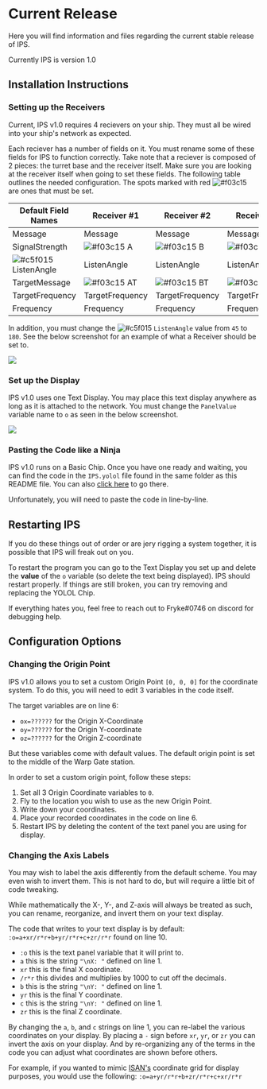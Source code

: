 # Current Release

Here you will find information and files regarding the current stable release of IPS.

Currently IPS is version 1.0

## Installation Instructions

### Setting up the Receivers
Current, IPS v1.0 requires 4 recievers on your ship. They must all be wired into your ship's network as expected.

Each reciever has a number of fields on it. You must rename some of these fields for IPS to function correctly. Take note that a reciever is composed of 2 pieces: the turret base and the receiver itself. Make sure you are looking at the receiver itself when going to set these fields. The following table outlines the needed configuration. The spots marked with red ![#f03c15](https://via.placeholder.com/15/f03c15/000000?text=+) are ones that must be set.

Default Field Names | Receiver #1 | Receiver #2 | Receiver #3 | Receiver #4
--------------------|-------------|-------------|-------------|-------------
Message | Message | Message | Message | Message | 
SignalStrength | ![#f03c15](https://via.placeholder.com/15/f03c15/000000?text=+) A | ![#f03c15](https://via.placeholder.com/15/f03c15/000000?text=+) B | ![#f03c15](https://via.placeholder.com/15/f03c15/000000?text=+) C | ![#f03c15](https://via.placeholder.com/15/f03c15/000000?text=+) D
![#c5f015](https://via.placeholder.com/15/c5f015/000000?text=+) ListenAngle | ListenAngle | ListenAngle | ListenAngle | ListenAngle | 
TargetMessage | ![#f03c15](https://via.placeholder.com/15/f03c15/000000?text=+) AT | ![#f03c15](https://via.placeholder.com/15/f03c15/000000?text=+) BT | ![#f03c15](https://via.placeholder.com/15/f03c15/000000?text=+) CT | ![#f03c15](https://via.placeholder.com/15/f03c15/000000?text=+) DT
TargetFrequency | TargetFrequency | TargetFrequency | TargetFrequency | TargetFrequency | 
Frequency | Frequency | Frequency | Frequency | Frequency | 

In addition, you must change the ![#c5f015](https://via.placeholder.com/15/c5f015/000000?text=+) `ListenAngle` value from `45` to `180`.
See the below screenshot for an example of what a Receiver should be set to.

![](https://i.imgur.com/IdbDVHI.png)

### Set up the Display

IPS v1.0 uses one Text Display. You may place this text display anywhere as long as it is attached to the network. You must change the `PanelValue` variable name to `o` as seen in the below screenshot.

![](https://i.imgur.com/zl3ICVi.png)


### Pasting the Code like a Ninja

IPS v1.0 runs on a Basic Chip. Once you have one ready and waiting, you can find the code in the `IPS.yolol` file found in the same folder as this README file. You can also [click here](https://github.com/Tmktahu/IPS/blob/main/CurrentRelease/IPS.yolol) to go there.

Unfortunately, you will need to paste the code in line-by-line.

## Restarting IPS

If you do these things out of order or are jery rigging a system together, it is possible that IPS will freak out on you.

To restart the program you can go to the Text Display you set up and delete the **value** of the `o` variable (so delete the text being displayed). IPS should restart properly. If things are still broken, you can try removing and replacing the YOLOL Chip.

If everything hates you, feel free to reach out to Fryke#0746 on discord for debugging help.

## Configuration Options

### Changing the Origin Point

IPS v1.0 allows you to set a custom Origin Point `[0, 0, 0]` for the coordinate system. To do this, you will need to edit 3 variables in the code itself.

The target variables are on line 6:
- `ox=??????` for the Origin X-Coordinate
- `oy=??????` for the Origin Y-coordinate
- `oz=??????` for the Origin Z-coordinate

But these variables come with default values. The default origin point is set to the middle of the Warp Gate station.

In order to set a custom origin point, follow these steps:
1. Set all 3 Origin Coordinate variables to `0`.
2. Fly to the location you wish to use as the new Origin Point.
3. Write down your coordinates.
4. Place your recorded coordinates in the code on line 6.
5. Restart IPS by deleting the content of the text panel you are using for display.

### Changing the Axis Labels

You may wish to label the axis differently from the default scheme. You may even wish to invert them. This is not hard to do, but will require a little bit of code tweaking.

While mathematically the X-, Y-, and Z-axis will always be treated as such, you can rename, reorganize, and invert them on your text display.

The code that writes to your text display is by default:
`:o=a+xr/r*r+b+yr/r*r+c+zr/r*r` found on line 10.
- `:o` this is the text panel variable that it will print to.
- `a` this is the string `"\nX: "` defined on line 1.
- `xr` this is the final X coordinate.
- `/r*r` this divides and multiplies by 1000 to cut off the decimals.
- `b` this is the string `"\nY: "` defined on line 1.
- `yr` this is the final Y coordinate.
- `c` this is the string `"\nY: "` defined on line 1.
- `zr` this is the final Z coordinate.

By changing the `a`, `b`, and `c` strings on line 1, you can re-label the various coordinates on your display.
By placing a `-` sign before `xr`, `yr`, or `zr` you can invert the axis on your display.
And by re-organizing any of the terms in the code you can adjust what coordinates are shown before others.

For example, if you wanted to mimic [ISAN's](https://github.com/Collective-SB/ISAN) coordinate grid for display purposes, you would use the following:
`:o=a+yr/r*r+b+zr/r*r+c+xr/r*r`
